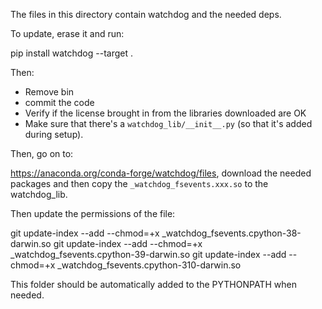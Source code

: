 The files in this directory contain watchdog and the needed deps.

To update, erase it and run:

pip install watchdog --target .

Then:
- Remove bin
- commit the code
- Verify if the license brought in from the libraries downloaded are OK
- Make sure that there's a `watchdog_lib/__init__.py` (so that it's added during setup).

Then, go on to:

https://anaconda.org/conda-forge/watchdog/files, download the needed packages and then copy
the `_watchdog_fsevents.xxx.so` to the watchdog_lib.

Then update the permissions of the file:

git update-index --add --chmod=+x _watchdog_fsevents.cpython-38-darwin.so
git update-index --add --chmod=+x _watchdog_fsevents.cpython-39-darwin.so
git update-index --add --chmod=+x _watchdog_fsevents.cpython-310-darwin.so

This folder should be automatically added to the PYTHONPATH when needed.